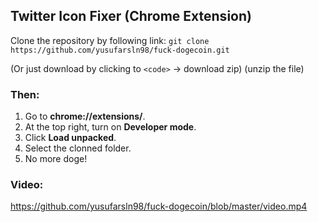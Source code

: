 
## Twitter Icon Fixer (Chrome Extension)

Clone the repository by following link: `git clone https://github.com/yusufarsln98/fuck-dogecoin.git`

(Or just download by clicking to `<code>` -> download zip) (unzip the file)
 
### Then:

1. Go to  **chrome://extensions/**. 
2. At the top right, turn on  **Developer mode**.
3. Click  **Load unpacked**.
4. Select the clonned folder.
5. No more doge!

### Video:

https://github.com/yusufarsln98/fuck-dogecoin/blob/master/video.mp4

